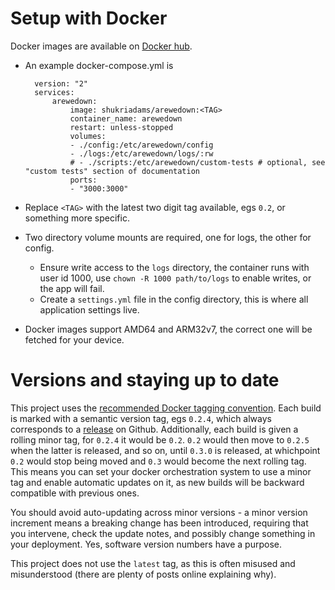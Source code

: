 # Setup with Docker

Docker images are available on [Docker hub](https://hub.docker.com/r/shukriadams/arewedown). 

- An example docker-compose.yml is

        version: "2"
        services:
            arewedown:
                image: shukriadams/arewedown:<TAG>
                container_name: arewedown
                restart: unless-stopped
                volumes:
                - ./config:/etc/arewedown/config
                - ./logs:/etc/arewedown/logs/:rw
                # - ./scripts:/etc/arewedown/custom-tests # optional, see "custom tests" section of documentation
                ports:
                - "3000:3000"


- Replace `<TAG>` with the latest two digit tag available, egs `0.2`, or something more specific.
- Two directory volume mounts are required, one for logs, the other for config.
    - Ensure write access to the `logs` directory, the container runs with user id 1000, use `chown -R 1000 path/to/logs` to enable writes, or the app will fail.
    - Create a `settings.yml` file in the config directory, this is where all application settings live.
- Docker images support AMD64 and ARM32v7, the correct one will be fetched for your device.

# Versions and staying up to date

This project uses the [recommended Docker tagging convention](https://github.com/docker-library/official-images#tags-and-aliases). Each build is marked with a semantic version tag, egs `0.2.4`, which always corresponds to a [release](https://github.com/shukriadams/arewedown/releases) on Github. Additionally, each build is given a rolling minor tag, for `0.2.4` it would be `0.2`. `0.2` would then move to `0.2.5` when the latter is released, and so on, until `0.3.0` is released, at whichpoint `0.2` would stop being moved and `0.3` would become the next rolling tag. This means you can set your docker orchestration system to use a minor tag and enable automatic updates on it, as new builds will be backward compatible with previous ones.

You should avoid auto-updating across minor versions - a minor version increment means a breaking change has been introduced, requiring that you intervene, check the update notes, and possibly change something in your deployment. Yes, software version numbers have a purpose.

This project does not use the `latest` tag, as this is often misused and misunderstood (there are plenty of posts online explaining why).

